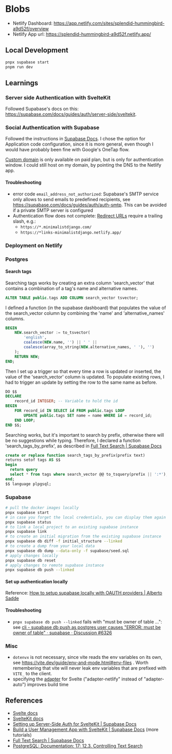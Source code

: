 # Blobs

- Netlify Dashboard: https://app.netlify.com/sites/splendid-hummingbird-a9d52f/overview
- Netlify App url: https://splendid-hummingbird-a9d52f.netlify.app/

## Local Development

```bash
pnpx supabase start
pnpm run dev
```

## Learnings

### Server side Authentication with SvelteKit

Followed Supabase's docs on this: https://supabase.com/docs/guides/auth/server-side/sveltekit.

### Social Authentication with Supabase

Followed the instructions in [Supabase Docs](https://supabase.com/docs/guides/auth/social-login/auth-google).
I chose the option for Application code configuration, since it is more general, even though I would have probably been fine with Google's OneTap flow.

[Custom domain](https://supabase.com/docs/guides/platform/custom-domains) is only available on paid plan, but is only for authentication window.
I could still host on my domain, by pointing the DNS to the Netlify app.

#### Troubleshooting

- error code `email_address_not_authorized`: Supabase's SMTP service only allows to send emails to predefined recipients, see https://supabase.com/docs/guides/auth/auth-smtp.
  This can be avoided if a private SMTP server is configured
- Authentication flow does not complete: [Redirect URLs](https://supabase.com/dashboard/project/kmhjxwhamrskryebsqbm/auth/url-configuration) require a trailing slash, e.g.:
  - `https://*.minimalistdjango.com/`
  - `https://*links-minimalistdjango.netlify.app/`

### Deployment on Netlify

### Postgres

#### Search tags

Searching tags works by creating an extra column 'search_vector' that contains a combination of a tag's name and alternative names.

```sql
ALTER TABLE public.tags ADD COLUMN search_vector tsvector;
```

I defined a function (in the supabase dashboard) that populates the value of the search_vector column by combining the 'name' and 'alternative_names' columns.

```sql
BEGIN
    NEW.search_vector := to_tsvector(
        'english',
        coalesce(NEW.name, '') || ' ' ||
        coalesce(array_to_string(NEW.alternative_names, ' '), '')
    );
    RETURN NEW;
END;
```

Then I set up a trigger so that every time a row is updated or inserted, the value of the 'search_vector' column is updated.
To populate existing rows, I had to trigger an update by setting the row to the same name as before.

```sql
DO $$
DECLARE
    record_id INTEGER; -- Variable to hold the id
BEGIN
    FOR record_id IN SELECT id FROM public.tags LOOP
        UPDATE public.tags SET name = name WHERE id = record_id;
    END LOOP;
END $$;
```

Searching works, but it's important to search by prefix, otherwise there will be no suggestions while typing.
Therefore, I declared a function 'search_tags_by_prefix', as described in [Full Text Search | Supabase Docs](https://supabase.com/docs/guides/database/full-text-search)

```sql
create or replace function search_tags_by_prefix(prefix text)
returns setof tags AS $$
begin
  return query
  select * from tags where search_vector @@ to_tsquery(prefix || ':*');
end;
$$ language plpgsql;
```

### Supabase

```bash
# pull the docker images locally
pnpx supabase start
# in case you forget the local credentials, you can display them again with this command
pnpx supabase status
# to link a local project to an existing supabase instance
pnpx supabase link
# to create an initial migration from the existing supabase instance
pnpx supabase db diff -f initial_structure --linked
# to create a dump from your local data
pnpx supabase db dump --data-only -f supabase/seed.sql
# apply changes locally
pnpx supabase db reset
# apply changes to remote supabase instance
pnpx supabase db push --linked
```

#### Set up authentication locally

Reference: [How to setup supabase locally with OAUTH providers | Alberto Sadde](https://www.albertosadde.com/blog/local-auth-with-subapase/)

#### Troubleshooting

- `pnpx supabase db push --linked` fails with "must be owner of table ...": see [cli - supabase db push as postgres user causes "ERROR: must be owner of table" · supabase · Discussion #6326](https://github.com/orgs/supabase/discussions/6326)

### Misc

- `dotenvx` is not necessary, since vite reads the env variables on its own, see https://vite.dev/guide/env-and-mode.html#env-files .
  Worth remembering that vite will never leak env variables that are prefixed with `VITE_` to the client.
- specifying the [adapter](https://kit.svelte.dev/docs/adapter-auto) for Svelte ("adapter-netlify" instead of "adapter-auto") improves build time

## References

- [Svelte docs](https://svelte.dev/docs/introduction)
- [SvelteKit docs](https://kit.svelte.dev/docs/introduction)
- [Setting up Server-Side Auth for SvelteKit | Supabase Docs](https://supabase.com/docs/guides/auth/server-side/sveltekit)
- [Build a User Management App with SvelteKit | Supabase Docs](https://supabase.com/docs/guides/getting-started/tutorials/with-sveltekit) (more tutorials)
- [Full Text Search | Supabase Docs](https://supabase.com/docs/guides/database/full-text-search)
- [PostgreSQL: Documentation: 17: 12.3. Controlling Text Search](https://www.postgresql.org/docs/current/textsearch-controls.html)
